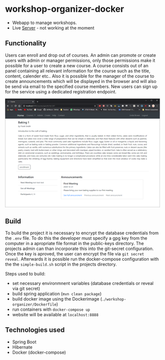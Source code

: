 # workshop-organizer-docker
* Webapp to manage workshops. 
* Live [Server](http://168.119.120.2:8888/workshop-organizer/) - not working at the moment

## Functionality
Users can enroll and drop out of courses. An admin can promote or create users with admin or manager permissions, only those permissions make it possible for a user to create a new course. A course consists out of an panel containing all relevant information for the course such as the title, content, calender etc.. Also it is possible for the manager of the course to create announcements which will be displayed in the browser and will also be send via email to the specified course members. New users can sign up for the service using a dedicated registration endpoint. 

![screenshot](./img/screenshot_02.png)

## Build
To build the project it is necessary to encrypt the database credentials from the `.env` file. To do this the developer must specify a gpg key from the computer in a apropriate file format in the public-keys directory. The projects admin can than incorporate this into the git-secret configuration. Once the key is aproved, the user can encrypt the file via `git secret reveal`. Afterwards it is possible run the docker-compose configuration with the the `simple-build.sh` script in the projects directory.

Steps used to build:
* set necessary environmnent variables (database credentials or reveal via git secret)
* build spring application (`mvn clean package`)
* build docker image using the Dockerimage (`./workshop-organizer/Dockerfile`)
* run containers with `docker-compose up`
* website will be available at `localhost:8888`

## Technologies used
* Spring Boot
* Hibernate
* Docker (docker-compose)
